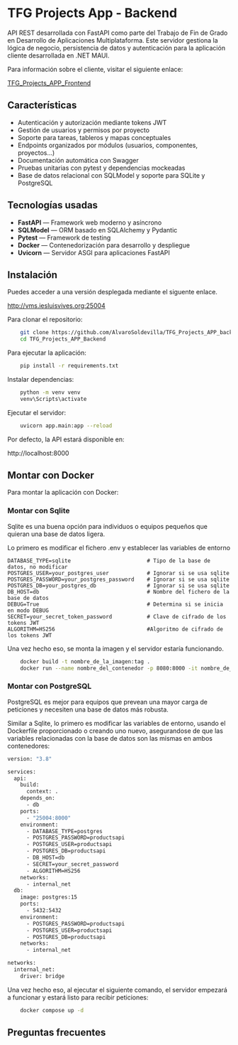 
# TFG Projects App - Backend

API REST desarrollada con FastAPI como parte del Trabajo de Fin de Grado en Desarrollo de Aplicaciones Multiplataforma. Este servidor gestiona la lógica de negocio, persistencia de datos y autenticación para la aplicación cliente desarrollada en .NET MAUI.

Para información sobre el cliente, visitar el siguiente enlace:

[TFG_Projects_APP_Frontend](https://github.com/AlvaroSoldevilla/TFG_Projects_APP_Frontend)
## Características

- Autenticación y autorización mediante tokens JWT
- Gestión de usuarios y permisos por proyecto
- Soporte para tareas, tableros y mapas conceptuales
- Endpoints organizados por módulos (usuarios, componentes, proyectos…)
- Documentación automática con Swagger
- Pruebas unitarias con pytest y dependencias mockeadas
- Base de datos relacional con SQLModel y soporte para SQLite y PostgreSQL


## Tecnologías usadas

- **FastAPI** — Framework web moderno y asíncrono
- **SQLModel** — ORM basado en SQLAlchemy y Pydantic
- **Pytest** — Framework de testing
- **Docker** — Contenedorización para desarrollo y despliegue
- **Uvicorn** — Servidor ASGI para aplicaciones FastAPI


## Instalación

Puedes acceder a una versión desplegada mediante el siguente enlace.

http://vms.iesluisvives.org:25004

Para clonar el repositorio:

```bash
    git clone https://github.com/AlvaroSoldevilla/TFG_Projects_APP_backend
    cd TFG_Projects_APP_Backend
```

Para ejecutar la aplicación:

```bash
    pip install -r requirements.txt
```

Instalar dependencias:

```bash
    python -m venv venv
    venv\Scripts\activate
```

Ejecutar el servidor:

```bash
    uvicorn app.main:app --reload
```

Por defecto, la API estará disponible en:

http://localhost:8000


## Montar con Docker

Para montar la aplicación con Docker:

### Montar con Sqlite

Sqlite es una buena opción para individuos o equipos pequeños que quieran una base de datos ligera.

Lo primero es modificar el fichero .env y establecer las variables de entorno

```
DATABASE_TYPE=sqlite                        # Tipo de la base de datos, no modificar
POSTGRES_USER=your_postgres_user            # Ignorar si se usa sqlite
POSTGRES_PASSWORD=your_postgres_password    # Ignorar si se usa sqlite
POSTGRES_DB=your_postgres_db                # Ignorar si se usa sqlite
DB_HOST=db                                  # Nombre del fichero de la base de datos
DEBUG=True                                  # Determina si se inicia en modo DEBUG
SECRET=your_secret_token_password           # Clave de cifrado de los tokens JWT
ALGORITHM=HS256                             #Algoritmo de cifrado de los tokens JWT
```

Una vez hecho eso, se monta la imagen y el servidor estaría funcionando.

```bash
    docker build -t nombre_de_la_imagen:tag . 
    docker run --name nombre_del_contenedor -p 8080:8000 -it nombre_de_la_imagen:tag
```

### Montar con PostgreSQL

PostgreSQL es mejor para equipos que prevean una mayor carga de peticiones y necesiten una base de datos más robusta.

Similar a Sqlite, lo primero es modificar las variables de entorno, usando el Dockerfile proporcionado o creando uno nuevo, asegurandose de que las variables relacionadas con la base de datos son las mismas en ambos contenedores:

```bash
version: "3.8"

services:
  api:
    build:
      context: .
    depends_on:
      - db
    ports:
      - "25004:8000"
    environment:
      - DATABASE_TYPE=postgres
      - POSTGRES_PASSWORD=productsapi
      - POSTGRES_USER=productsapi
      - POSTGRES_DB=productsapi
      - DB_HOST=db
      - SECRET=your_secret_password
      - ALGORITHM=HS256
    networks:
      - internal_net
  db:
    image: postgres:15
    ports:
      - 5432:5432
    environment:
      - POSTGRES_PASSWORD=productsapi
      - POSTGRES_USER=productsapi
      - POSTGRES_DB=productsapi
    networks:
      - internal_net

networks:
  internal_net:
    driver: bridge
```

Una vez hecho eso, al ejecutar el siguiente comando, el servidor empezará a funcionar y estará listo para recibir peticiones:

```bash
    docker compose up -d
```


## Preguntas frecuentes




